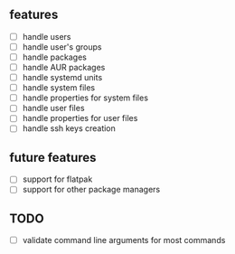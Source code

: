 ## features
- [ ] handle users
- [ ] handle user's groups
- [ ] handle packages
- [ ] handle AUR packages
- [ ] handle systemd units
- [ ] handle system files
- [ ] handle properties for system files
- [ ] handle user files
- [ ] handle properties for user files
- [ ] handle ssh keys creation

## future features

- [ ] support for flatpak
- [ ] support for other package managers

## TODO

- [ ] validate command line arguments for most commands
